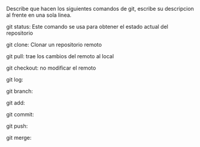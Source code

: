 Describe que hacen los siguientes comandos de git, escribe su descripcion al frente en una sola linea.

git status: Este comando se usa para obtener el estado actual del repositorio

git clone: Clonar un repositorio remoto

git pull: trae los cambios del remoto al local

git checkout: no modificar el remoto

git log:

git branch:

git add:

git commit:

git push:

git merge:
